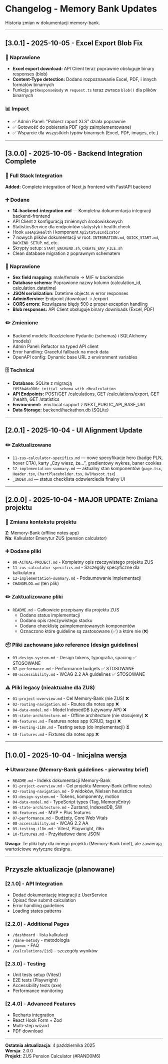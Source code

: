 # Changelog - Memory Bank Updates

Historia zmian w dokumentacji memory-bank.

---

## [3.0.1] - 2025-10-05 - Excel Export Blob Fix

### 🐛 Naprawione
- **Excel export download:** API Client teraz poprawnie obsługuje binary responses (blob)
- **Content-Type detection:** Dodano rozpoznawanie Excel, PDF, i innych formatów binarnych
- Funkcja `getResponseBody` w `request.ts` teraz zwraca `blob()` dla plików binarnych

### 📊 Impact
- ✅ Admin Panel: "Pobierz raport XLS" działa poprawnie
- ✅ Gotowość do pobierania PDF (gdy zaimplementowane)
- ✅ Wsparcie dla wszystkich typów binarnych (Excel, PDF, images, etc.)

---

## [3.0.0] - 2025-10-05 - Backend Integration Complete

### 🔗 Full Stack Integration
**Added:** Complete integration of Next.js frontend with FastAPI backend

### ➕ Dodane
- **14-backend-integration.md** — Kompletna dokumentacja integracji backend-frontend
- API Client z konfiguracją zmiennych środowiskowych
- StatisticsService dla endpointów statystyk i health check
- Hook `useApiHealth` i komponent `ApiStatusIndicator`
- 7 nowych plików dokumentacji w root: `INTEGRATION.md`, `QUICK_START.md`, `BACKEND_SETUP.md`, etc.
- Skrypty setup: `START_BACKEND.sh`, `CREATE_ENV_FILE.sh`
- Clean database migration z poprawnym schematem

### 🐛 Naprawione
- **Sex field mapping:** male/female → M/F w backendzie
- **Database schema:** Poprawione nazwy kolumn (calculation_id, calculation_datetime)
- **JSON serialization:** Datetime objects w error responses
- **AdminService:** Endpoint /download → /export
- **CORS errors:** Rozwiązane błędy 500 z proper exception handling
- **Blob responses:** API Client obsługuje binary downloads (Excel, PDF)

### ✏️ Zmienione
- Backend models: Rozdzielone Pydantic (schemas) i SQLAlchemy (models)
- Admin Panel: Refactor na typed API client
- Error handling: Graceful fallback na mock data
- OpenAPI config: Dynamic base URL z environment variables

### 🗄️ Technical
- **Database:** SQLite z migracją `f093b4da986c_initial_schema_with_dbcalculation`
- **API Endpoints:** POST/GET /calculations, GET /calculations/export, GET /health, GET /statistics
- **Environment:** .env.local support z NEXT_PUBLIC_API_BASE_URL
- **Data Storage:** backend/hackathon.db (SQLite)

---

## [2.0.1] - 2025-10-04 - UI Alignment Update

### ✏️ Zaktualizowane
- `11-zus-calculator-specifics.md` — nowe specyfikacje hero (badge PLN, hover CTA), karty „Czy wiesz, że…”, gradientowy wykres, baner cookies
- `12-implementation-summary.md` — aktualny stan komponentów (`page.tsx`, `Header.tsx`, `ChartPlaceholder.tsx`, `OwlMascot.tsx`)
- `_INDEX.md` — status checklista odzwierciedla finalny UI

---

## [2.0.0] - 2025-10-04 - MAJOR UPDATE: Zmiana projektu

### 🔄 Zmiana kontekstu projektu
**Z**: Memory-Bank (offline notes app)  
**Na**: Kalkulator Emerytur ZUS (pension calculator)

### ➕ Dodane pliki
- `00-ACTUAL-PROJECT.md` - Kompletny opis rzeczywistego projektu ZUS
- `11-zus-calculator-specifics.md` - Szczegóły specyficzne dla kalkulatora
- `12-implementation-summary.md` - Podsumowanie implementacji
- `CHANGELOG.md` (ten plik)

### ✏️ Zaktualizowane pliki
- `README.md` - Całkowicie przepisany dla projektu ZUS
  - Dodano status implementacji
  - Dodano opis rzeczywistego stacku
  - Dodano checklistę zaimplementowanych komponentów
  - Oznaczono które guideline są zastosowane (✅) a które nie (❌)

### 📦 Pliki zachowane jako reference (design guidelines)
- `03-design-system.md` - Design tokens, typografia, spacing ✅ STOSOWANE
- `07-performance.md` - Performance budgets ✅ STOSOWANE
- `08-accessibility.md` - WCAG 2.2 AA guidelines ✅ STOSOWANE

### ⚠️ Pliki legacy (nieaktualne dla ZUS)
- `01-project-overview.md` - Cel Memory-Bank (nie ZUS) ❌
- `02-routing-navigation.md` - Routes dla notes app ❌
- `04-data-model.md` - Model IndexedDB (używamy API) ❌
- `05-state-architecture.md` - Offline architecture (nie stosujemy) ❌
- `06-features.md` - Features notes app (CRUD, tags) ❌
- `09-testing-i18n.md` - Testing setup (do implementacji) ⏳
- `10-fixtures.md` - Fixtures dla notes app ❌

---

## [1.0.0] - 2025-10-04 - Inicjalna wersja

### ➕ Utworzone (Memory-Bank guidelines - pierwotny brief)
- `README.md` - Indeks dokumentacji Memory-Bank
- `01-project-overview.md` - Cel projektu Memory-Bank (offline notes)
- `02-routing-navigation.md` - 9 widoków, Nielsen heuristics
- `03-design-system.md` - Tokens, komponenty, motion
- `04-data-model.md` - TypeScript types (Tag, MemoryEntry)
- `05-state-architecture.md` - Zustand, IndexedDB, SW
- `06-features.md` - MVP + Plus features
- `07-performance.md` - Budżety, Core Web Vitals
- `08-accessibility.md` - WCAG 2.2 AA
- `09-testing-i18n.md` - Vitest, Playwright, i18n
- `10-fixtures.md` - Przykładowe dane JSON

**Uwaga**: Te pliki były dla innego projektu (Memory-Bank brief), ale zawierają wartościowe wytyczne designu.

---

## Przyszłe aktualizacje (planowane)

### [2.1.0] - API Integration
- Dodać dokumentację integracji z UserService
- Opisać flow submit calculation
- Error handling guidelines
- Loading states patterns

### [2.2.0] - Additional Pages
- `/dashboard` - lista kalkulacji
- `/dane-metody` - metodologia
- `/pomoc` - FAQ
- `/calculations/[id]` - szczegóły wyników

### [2.3.0] - Testing
- Unit tests setup (Vitest)
- E2E tests (Playwright)
- Accessibility tests (axe)
- Performance monitoring

### [2.4.0] - Advanced Features
- Recharts integration
- React Hook Form + Zod
- Multi-step wizard
- PDF download

---

**Ostatnia aktualizacja**: 4 października 2025  
**Wersja**: 2.0.0  
**Projekt**: ZUS Pension Calculator (#RAND0M6)

